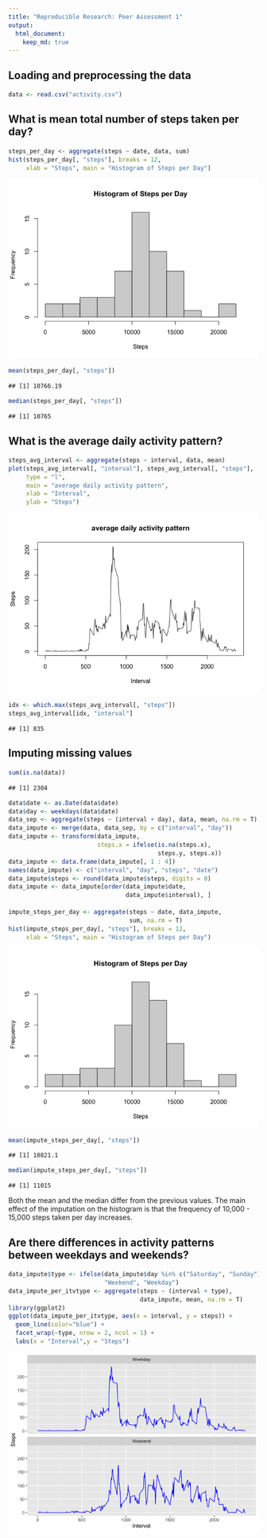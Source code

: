 ```yaml
---
title: "Reproducible Research: Peer Assessment 1"
output: 
  html_document:
    keep_md: true
---
```



## Loading and preprocessing the data

```r
data <- read.csv("activity.csv")
```

## What is mean total number of steps taken per day?

```r
steps_per_day <- aggregate(steps ~ date, data, sum)
hist(steps_per_day[, "steps"], breaks = 12,
     xlab = "Steps", main = "Histogram of Steps per Day")
```

![](PA1_template_files/figure-html/unnamed-chunk-2-1.png)<!-- -->

```r
mean(steps_per_day[, "steps"])
```

```
## [1] 10766.19
```

```r
median(steps_per_day[, "steps"])
```

```
## [1] 10765
```

## What is the average daily activity pattern?

```r
steps_avg_interval <- aggregate(steps ~ interval, data, mean)
plot(steps_avg_interval[, "interval"], steps_avg_interval[, "steps"],
     type = "l",
     main = "average daily activity pattern",
     xlab = "Interval",
     ylab = "Steps")
```

![](PA1_template_files/figure-html/unnamed-chunk-3-1.png)<!-- -->

```r
idx <- which.max(steps_avg_interval[, "steps"])
steps_avg_interval[idx, "interval"]
```

```
## [1] 835
```

## Imputing missing values

```r
sum(is.na(data))
```

```
## [1] 2304
```

```r
data$date <- as.Date(data$date)
data$day <- weekdays(data$date)
data_sep <- aggregate(steps ~ (interval + day), data, mean, na.rm = T)
data_impute <- merge(data, data_sep, by = c("interval", "day"))
data_impute <- transform(data_impute,
                         steps.x = ifelse(is.na(steps.x),
                                          steps.y, steps.x))
data_impute <- data.frame(data_impute[, 1 : 4])
names(data_impute) <- c("interval", "day", "steps", "date")
data_impute$steps <- round(data_impute$steps, digits = 0)
data_impute <- data_impute[order(data_impute$date,
                                 data_impute$interval), ]

impute_steps_per_day <- aggregate(steps ~ date, data_impute, 
                                  sum, na.rm = T)
hist(impute_steps_per_day[, "steps"], breaks = 12,
     xlab = "Steps", main = "Histogram of Steps per Day")
```

![](PA1_template_files/figure-html/unnamed-chunk-4-1.png)<!-- -->

```r
mean(impute_steps_per_day[, "steps"])
```

```
## [1] 10821.1
```

```r
median(impute_steps_per_day[, "steps"])
```

```
## [1] 11015
```
Both the mean and the median differ from the previous values. The main effect of the imputation on the histogram is that the frequency of 10,000 - 15,000 steps taken per day increases.

## Are there differences in activity patterns between weekdays and weekends?

```r
data_impute$type <- ifelse(data_impute$day %in% c("Saturday", "Sunday"),
                           "Weekend", "Weekday")
data_impute_per_itvtype <- aggregate(steps ~ (interval + type),
                                     data_impute, mean, na.rm = T)
library(ggplot2)
ggplot(data_impute_per_itvtype, aes(x = interval, y = steps)) + 
  geom_line(color="blue") + 
  facet_wrap(~type, nrow = 2, ncol = 1) + 
  labs(x = "Interval",y = "Steps")
```

![](PA1_template_files/figure-html/unnamed-chunk-5-1.png)<!-- -->
